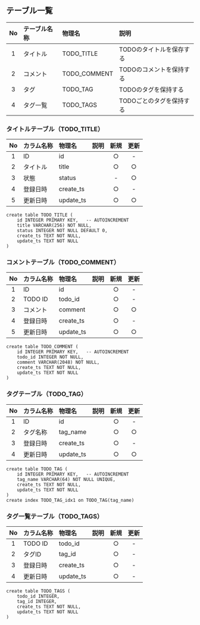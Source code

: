 ## テーブル一覧

|No|テーブル名称|物理名|説明|
|:-:|:--|:--|:--|
|1|タイトル|TODO_TITLE|TODOのタイトルを保存する|
|2|コメント|TODO_COMMENT|TODOのコメントを保持する|
|3|タグ|TODO_TAG|TODOのタグを保持する|
|4|タグ一覧|TODO_TAGS|TODOごとのタグを保持する|

### タイトルテーブル（TODO_TITLE）

|No|カラム名称|物理名|説明|新規|更新|
|:-:|:--|:--|:--|:-:|:-:|
|1|ID|id||○|-|
|2|タイトル|title||○|○|
|3|状態|status||-|○|
|4|登録日時|create_ts||○|-|
|5|更新日時|update_ts||○|○|

```
create table TODO_TITLE (
    id INTEGER PRIMARY KEY,   -- AUTOINCREMENT
    title VARCHAR(256) NOT NULL,
    status INTEGER NOT NULL DEFAULT 0,
    create_ts TEXT NOT NULL,
    update_ts TEXT NOT NULL
)
```

### コメントテーブル（TODO_COMMENT）

|No|カラム名称|物理名|説明|新規|更新|
|:-:|:--|:--|:--|:-:|:-:|
|1|ID|id||○|-|
|2|TODO ID|todo_id||○|-|
|3|コメント|comment||○|○|
|4|登録日時|create_ts||○|-|
|5|更新日時|update_ts||○|○|

```
create table TODO_COMMENT (
    id INTEGER PRIMARY KEY,   -- AUTOINCREMENT
    todo_id INTEGER NOT NULL,
    comment VARCHAR(2048) NOT NULL,
    create_ts TEXT NOT NULL,
    update_ts TEXT NOT NULL
)
```

### タグテーブル（TODO_TAG）

|No|カラム名称|物理名|説明|新規|更新|
|:-:|:--|:--|:--|:-:|:-:|
|1|ID|id||○|-|
|2|タグ名称|tag_name||○|○|
|3|登録日時|create_ts||○|-|
|4|更新日時|update_ts||○|○|

```
create table TODO_TAG (
    id INTEGER PRIMARY KEY,   -- AUTOINCREMENT
    tag_name VARCHAR(64) NOT NULL UNIQUE,
    create_ts TEXT NOT NULL,
    update_ts TEXT NOT NULL
)
create index TODO_TAG_idx1 on TODO_TAG(tag_name)
```

### タグ一覧テーブル（TODO_TAGS）

|No|カラム名称|物理名|説明|新規|更新|
|:-:|:--|:--|:--|:-:|:-:|
|1|TODO ID|todo_id||○|-|
|2|タグID|tag_id||○|-|
|3|登録日時|create_ts||○|-|
|4|更新日時|update_ts||○|-|

```
create table TODO_TAGS (
    todo_id INTEGER,
    tag_id INTEGER,
    create_ts TEXT NOT NULL,
    update_ts TEXT NOT NULL
)
```
